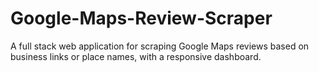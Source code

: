 # Google-Maps-Review-Scraper
A full stack web application for scraping Google Maps reviews based on business links or place names, with a responsive dashboard.
